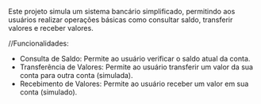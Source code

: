 Este projeto simula um sistema bancário simplificado, permitindo aos usuários realizar operações básicas como consultar saldo, transferir valores e receber valores. 

//Funcionalidades:
- Consulta de Saldo: Permite ao usuário verificar o saldo atual da conta.
- Transferência de Valores: Permite ao usuário transferir um valor da sua conta para outra conta (simulada).
- Recebimento de Valores: Permite ao usuário receber um valor em sua conta (simulado).
